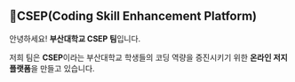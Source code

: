 ## 🌱CSEP(Coding Skill Enhancement Platform)

안녕하세요! **부산대학교 CSEP 팀**입니다.

저희 팀은 **CSEP**이라는 부산대학교 학생들의 코딩 역량을 증진시키기 위한 **온라인 저지 플랫폼**을 만들고 있습니다.

